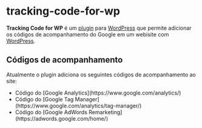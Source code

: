 # tracking-code-for-wp
<b>Tracking Code for WP</b> é um [plugin](https://developer.wordpress.org/plugins/intro/what-is-a-plugin/) para [WordPress](https://wordpress.org/) que permite adicionar os códigos de acompanhamento do Google em um webisite com [WordPress](https://wordpress.org/).

## Códigos de acompanhamento
Atualmente o plugin adiciona os seguintes códigos de acompanhamento ao site:
<ul>
	<li>Código do [Google Analytics](https://www.google.com/analytics/) </li>
	<li>Código do [Google Tag Manager](https://www.google.com/analytics/tag-manager/) </li>
	<li>Código do [Google AdWords Remarketing](https://adwords.google.com/home/) </li>
</ul>
